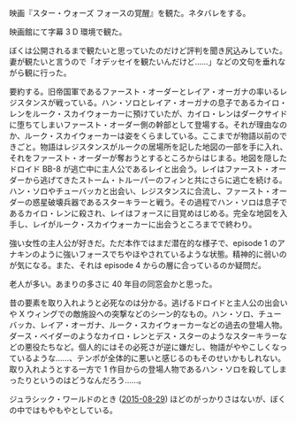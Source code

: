 映画『スター・ウォーズ フォースの覚醒』を観た。ネタバレをする。

映画館にて字幕 3 D 環境で観た。

ぼくは公開されるまで観たいと思っていたのだけど評判を聞き尻込みしていた。妻が観たいと言うので「オデッセイを観たいんだけど……」などの文句を垂れながら観に行った。

要約する。旧帝国軍であるファースト・オーダーとレイア・オーガナの率いるレジスタンスが戦っている。ハン・ソロとレイア・オーガナの息子であるカイロ・レンをルーク・スカイウォーカーに預けていたが、カイロ・レンはダークサイドに堕ちてしまいファースト・オーダー側の幹部として登場する。それが理由なのか、ルーク・スカイウォーカーは姿をくらましている。ここまでが物語以前のできごと。物語はレジスタンスがルークの居場所を記した地図の一部を手に入れ、それをファースト・オーダーが奪おうとするところからはじまる。地図を隠したドロイド BB-8 が逃亡中に主人公であるレイと出会う。レイはファースト・オーダーから逃げてきたストーム・トルーパーのフィンと共にさらに逃亡を続ける。ハン・ソロやチューバッカと出会い、レジスタンスに合流し、ファースト・オーダーの惑星破壊兵器であるスターキラーと戦う。その過程でハン・ソロは息子であるカイロ・レンに殺され、レイはフォースに目覚めはじめる。完全な地図を入手し、レイがルーク・スカイウォーカーに出会うところまでで終わり。

強い女性の主人公が好きだ。ただ本作ではまだ潜在的な様子で、episode 1 のアナキンのように強いフォースでちやほやされているような状態。精神的に弱いのが気になる。また、それは episode 4 からの層に合っているのか疑問だ。

老人が多い。あまりの多さに 40 年目の同窓会かと思った。

昔の要素を取り入れようと必死なのは分かる。逃げるドロイドと主人公の出会いや X ウィングでの敵施設への突撃などのシーン的なもの。ハン・ソロ、チューバッカ、レイア・オーガナ、ルーク・スカイウォーカーなどの過去の登場人物。ダース・ベイダーのようなカイロ・レンとデス・スターのようなスターキラーなどの悪役たちなど。個人的にはその必死さが逆に嫌だし、物語がややこしくなっているような……、テンポが全体的に悪いと感じるのもそのせいかもしれない。取り入れようとする一方で 1 作目からの登場人物であるハン・ソロを殺してしまったりというのはどうなんだろう……。

ジュラシック・ワールドのとき ([2015-08-29][]) ほどのがっかりさはないが、ぼくの中ではもやもやとしている。

[2015-08-29]: https://blog.bouzuya.net/2015/08/29/
